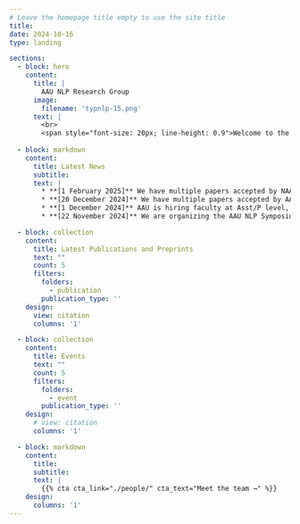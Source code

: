 ```yaml
---
# Leave the homepage title empty to use the site title
title:
date: 2024-10-16
type: landing

sections:
  - block: hero
    content:
      title: |
        AAU NLP Research Group
      image:
        filename: 'typnlp-15.png'
      text: |
        <br>
        <span style="font-size: 20px; line-height: 0.9">Welcome to the AAU NLP research group, led by [Prof. Dr. Johannes Bjerva](https://vbn.aau.dk/en/persons/jbjerva) at the Copenhagen Section of the Department of Computer Science, at Aalborg University. Our group engages in research in Natural Language Processing (NLP), with interdisciplinary overlap in Education and Cybersecurity. Our scope revolves around leveraging linguistic knowledge to develop robust NLP models and building NLP applications that aid multiple domains outside of NLP.</span>
  
  - block: markdown
    content:
      title: Latest News
      subtitle:
      text: |
        * **[1 February 2025]** We have multiple papers accepted by NAACL, ICLR, TACL, and EDUCON, congratulations Yiyi, Heather, Russa, Esther, and Mike!
        * **[20 December 2024]** We have multiple papers accepted by AAAI, NoDaLiDa, and JoWS, congratulations Yiyi, Heather, Russa, Ernests, Esther, and Mike!
        * **[1 December 2024]** AAU is hiring faculty at Asst/P level, including NLP, ML and AI: [Apply by 14 February](https://www.vacancies.aau.dk/scientific-positions/show-vacancy/vacancyId/1219351).
        * **[22 November 2024]** We are organizing the AAU NLP Symposium, check it out [here](http://typnlp.github.io/event/aau-nlp-2024-symposium/)!

  - block: collection
    content:
      title: Latest Publications and Preprints
      text: ""
      count: 5
      filters:
        folders:
          - publication
        publication_type: ''
    design:
      view: citation
      columns: '1'

  - block: collection
    content:
      title: Events
      text: ""
      count: 5
      filters:
        folders:
          - event
        publication_type: ''
    design:
      # view: citation
      columns: '1'

  - block: markdown
    content:
      title:
      subtitle:
      text: |
        {{% cta cta_link="./people/" cta_text="Meet the team →" %}}
    design:
      columns: '1'
---
```

